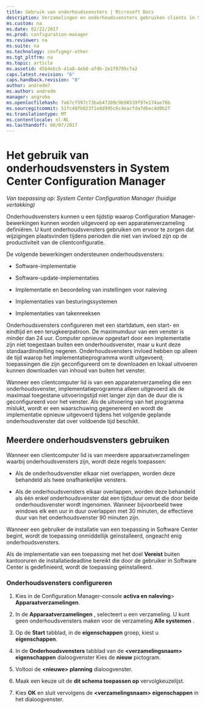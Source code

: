 ```yaml
---
title: Gebruik van onderhoudsvensters | Microsoft Docs
description: Verzamelingen en onderhoudsvensters gebruiken clients in System Center Configuration Manager effectief te beheren.
ms.custom: na
ms.date: 02/22/2017
ms.prod: configuration-manager
ms.reviewer: na
ms.suite: na
ms.technology: configmgr-other
ms.tgt_pltfrm: na
ms.topic: article
ms.assetid: 4564ebcb-41a8-4eb0-afdb-2e1f0795cfa2
caps.latest.revision: "6"
caps.handback.revision: "0"
author: andredm7
ms.author: andredm
manager: angrobe
ms.openlocfilehash: fa67cf597c73bab47209c9b98539f97e174ae70b
ms.sourcegitcommit: 51fc48fb023f1e8d995c6c4eacfda7dbec4d0b2f
ms.translationtype: MT
ms.contentlocale: nl-NL
ms.lasthandoff: 08/07/2017
---
```

# <a name="how-to-use-maintenance-windows-in-system-center-configuration-manager"></a>Het gebruik van onderhoudsvensters in System Center Configuration Manager

*Van toepassing op: System Center Configuration Manager (huidige vertakking)*

Onderhoudsvensters kunnen u een tijdstip waarop Configuration Manager-bewerkingen kunnen worden uitgevoerd op een apparatenverzameling definiëren. U kunt onderhoudsvensters gebruiken om ervoor te zorgen dat wijzigingen plaatsvinden tijdens perioden die niet van invloed zijn op de productiviteit van de clientconfiguratie.  

 De volgende bewerkingen ondersteunen onderhoudsvensters:  

-   Software-implementatie  

-   Software-update-implementaties  

-   Implementatie en beoordeling van instellingen voor naleving  

-   Implementaties van besturingssystemen  

-   Implementaties van takenreeksen  

 Onderhoudsvensters configureren met een startdatum, een start- en eindtijd en een terugkeerpatroon. De maximumduur van een venster is minder dan 24 uur. Computer opnieuw opgestart door een implementatie zijn niet toegestaan buiten een onderhoudsvenster, maar u kunt deze standaardinstelling negeren. Onderhoudsvensters invloed hebben op alleen de tijd waarop het implementatieprogramma wordt uitgevoerd; toepassingen die zijn geconfigureerd om te downloaden en lokaal uitvoeren kunnen downloaden van inhoud van buiten het venster.  

 Wanneer een clientcomputer lid is van een apparatenverzameling die een onderhoudsvenster, implementatieprogramma alleen uitgevoerd als de maximaal toegestane uitvoeringstijd niet langer zijn dan de duur die is geconfigureerd voor het venster. Als de uitvoering van het programma mislukt, wordt er een waarschuwing gegenereerd en wordt de implementatie opnieuw uitgevoerd tijdens het volgende geplande onderhoudsvenster dat over voldoende tijd beschikt.  

## <a name="using-multiple-maintenance-windows"></a>Meerdere onderhoudsvensters gebruiken  
 Wanneer een clientcomputer lid is van meerdere apparaatverzamelingen waarbij onderhoudsvensters zijn, wordt deze regels toepassen:  

-   Als de onderhoudsvenster elkaar niet overlappen, worden deze behandeld als twee onafhankelijke vensters.  

-   Als de onderhoudsvensters elkaar overlappen, worden deze behandeld als één enkel onderhoudsvenster dat een tijdsduur omvat die door beide onderhoudsvenster wordt ingenomen. Wanneer bijvoorbeeld twee windows elk een uur in duur overlappen met 30 minuten, de effectieve duur van het onderhoudsvenster 90 minuten zijn.  

 Wanneer een gebruiker de installatie van een toepassing in Software Center begint, wordt de toepassing onmiddellijk geïnstalleerd, ongeacht enig onderhoudsvensters.  

 Als de implementatie van een toepassing met het doel **Vereist** buiten kantooruren de installatiedeadline bereikt die door de gebruiker in Software Center is gedefinieerd, wordt de toepassing geïnstalleerd.  

### <a name="how-to-configure-maintenance-windows"></a>Onderhoudsvensters configureren  

1.  Kies in de Configuration Manager-console **activa en naleving**>  **Apparaatverzamelingen**.  

3.  In de **Apparaatverzamelingen** , selecteert u een verzameling. U kunt geen onderhoudsvensters maken voor de verzameling **Alle systemen** .  

4.  Op de **Start** tabblad, in de **eigenschappen** groep, kiest u **eigenschappen**.  

5.  In de **Onderhoudsvensters** tabblad van de  **&lt;verzamelingsnaam\> eigenschappen** dialoogvenster Kies de **nieuw** pictogram.  

6.  Voltooi de  **&lt;nieuwe\> planning** dialoogvenster.  

7.  Maak een keuze uit de **dit schema toepassen op** vervolgkeuzelijst.  

8.  Kies **OK** en sluit vervolgens de  **&lt;verzamelingsnaam\> eigenschappen** in het dialoogvenster.  
